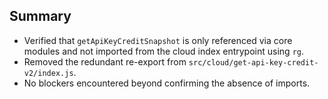 ## Summary
- Verified that `getApiKeyCreditSnapshot` is only referenced via core modules and not imported from the cloud index entrypoint using `rg`.
- Removed the redundant re-export from `src/cloud/get-api-key-credit-v2/index.js`.
- No blockers encountered beyond confirming the absence of imports.
